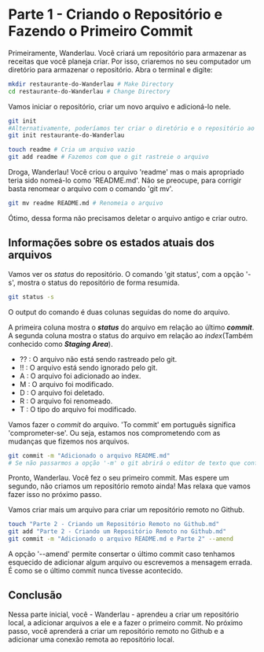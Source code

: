 # Parte 1 - Criando o Repositório e Fazendo o Primeiro Commit

Primeiramente, Wanderlau. Você criará um repositório para armazenar as receitas que você planeja criar. Por isso, criaremos no seu computador um diretório para armazenar o repositório. Abra o terminal e digite:

```bash
mkdir restaurante-do-Wanderlau # Make Directory
cd restaurante-do-Wanderlau # Change Directory
```

Vamos iniciar o repositório, criar um novo arquivo e adicioná-lo nele.

```bash
git init
#Alternativamente, poderíamos ter criar o diretório e o repositório ao mesmo tempo com o comando:
git init restaurante-do-Wanderlau

touch readme # Cria um arquivo vazio
git add readme # Fazemos com que o git rastreie o arquivo
```

Droga, Wanderlau! Você criou o arquivo 'readme' mas o mais apropriado teria sido nomeá-lo como 'README.md'. Não se preocupe, para corrigir basta renomear o arquivo com o comando 'git mv'.

```bash
git mv readme README.md # Renomeia o arquivo
```

Ótimo, dessa forma não precisamos deletar o arquivo antigo e criar outro.

## Informações sobre os estados atuais dos arquivos

Vamos ver os *status* do repositório. O comando 'git status', com a opção '-s', mostra o status do repositório de forma resumida.
  
```bash
git status -s
```

O output do comando é duas colunas seguidas do nome do arquivo.

A primeira coluna mostra o ***status*** do arquivo em relação ao último ***commit***. A segunda coluna mostra o status do arquivo em relação ao *index*(Também conhecido como ***Staging Area***).

* ?? : O arquivo não está sendo rastreado pelo git.
* !! : O arquivo está sendo ignorado pelo git.
* A : O arquivo foi adicionado ao index.
* M : O arquivo foi modificado.
* D : O arquivo foi deletado.
* R : O arquivo foi renomeado.
* T : O tipo do arquivo foi modificado.

Vamos fazer o *commit* do arquivo. 'To commit' em português significa 'comprometer-se'. Ou seja, estamos nos comprometendo com as mudanças que fizemos nos arquivos.

```bash
git commit -m "Adicionado o arquivo README.md"
# Se não passarmos a opção '-m' o git abrirá o editor de texto que configuramos.
```

Pronto, Wanderlau. Você fez o seu primeiro commit. Mas espere um segundo, não criamos um repositório remoto ainda! Mas relaxa que vamos fazer isso no próximo passo.

Vamos criar mais um arquivo para criar um repositório remoto no Github.

```bash
touch "Parte 2 - Criando um Repositório Remoto no Github.md" 
git add "Parte 2 - Criando um Repositório Remoto no Github.md"
git commit -m "Adicionado o arquivo README.md e Parte 2" --amend
```

A opção '--amend' permite consertar o último commit caso tenhamos esquecido de adicionar algum arquivo ou escrevemos a mensagem errada. É como se o último commit nunca tivesse acontecido.

## Conclusão

Nessa parte inicial, você - Wanderlau - aprendeu a criar um repositório local, a adicionar arquivos a ele e a fazer o primeiro commit. No próximo passo, você aprenderá a criar um repositório remoto no Github e a adicionar uma conexão remota ao repositório local.
